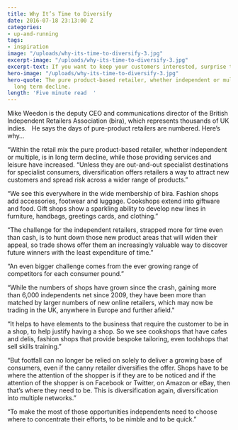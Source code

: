 ```yaml
---
title: Why It’s Time to Diversify
date: 2016-07-18 23:13:00 Z
categories:
- up-and-running
tags:
- inspiration
image: "/uploads/why-its-time-to-diversify-3.jpg"
excerpt-image: "/uploads/why-its-time-to-diversify-3.jpg"
excerpt-text: If you want to keep your customers interested, surprise them
hero-image: "/uploads/why-its-time-to-diversify-3.jpg"
hero-quote: The pure product-based retailer, whether independent or multiple, is in
  long term decline.
length: 'Five minute read  '
---
```


Mike Weedon is the deputy CEO and communications director of the British Independent Retailers Association (bira), which represents thousands of UK indies.   He says the days of pure-product retailers are numbered. Here’s why…

“Within the retail mix the pure product-based retailer, whether independent or multiple, is in long term decline, while those providing services and leisure have increased.
“Unless they are out-and-out specialist destinations for specialist consumers, diversification offers retailers a way to attract new customers and spread risk across a wider range of products.”

“We see this everywhere in the wide membership of bira. Fashion shops add accessories, footwear and luggage. Cookshops extend into giftware and food. Gift shops show a sparkling ability to develop new lines in furniture, handbags, greetings cards, and clothing.”

“The challenge for the independent retailers, strapped more for time even than cash, is to hunt down those new product areas that will widen their appeal, so trade shows offer them an increasingly valuable way to discover future winners with the least expenditure of time.”

“An even bigger challenge comes from the ever growing range of competitors for each consumer pound.”

“While the numbers of shops have grown since the crash, gaining more than 6,000 independents net since 2009, they have been more than matched by larger numbers of new online retailers, which may now be trading in the UK, anywhere in Europe and further afield."

“It helps to have elements to the business that require the customer to be in a shop, to help justify having a shop. So we see cookshops that have cafes and delis, fashion shops that provide bespoke tailoring, even toolshops that sell skills training.”

“But footfall can no longer be relied on solely to deliver a growing base of consumers, even if the canny retailer diversifies the offer. Shops have to be where the attention of the shopper is if they are to be noticed and if the attention of the shopper is on Facebook or Twitter, on Amazon or eBay, then that’s where they need to be. This is diversification again, diversification into multiple networks.”

“To make the most of those opportunities independents need to choose where to concentrate their efforts, to be nimble and to be quick.”
